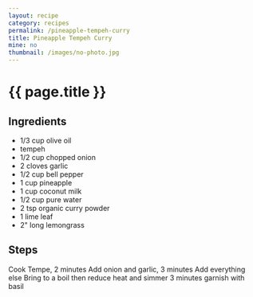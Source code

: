 ```yaml
---
layout: recipe
category: recipes
permalink: /pineapple-tempeh-curry
title: Pineapple Tempeh Curry
mine: no
thumbnail: /images/no-photo.jpg
---
```


{{ page.title }}
================

Ingredients
-----------
* 1/3 cup olive oil
* tempeh
* 1/2 cup chopped onion
* 2 cloves garlic
* 1/2 cup bell pepper
* 1 cup pineapple
* 1 cup coconut milk
* 1/2 cup pure water
* 2 tsp organic curry powder
* 1 lime leaf
* 2" long lemongrass

Steps
-----
Cook Tempe, 2 minutes
Add onion and garlic, 3 minutes
Add everything else
Bring to a boil then reduce heat and simmer 3 minutes
garnish with basil